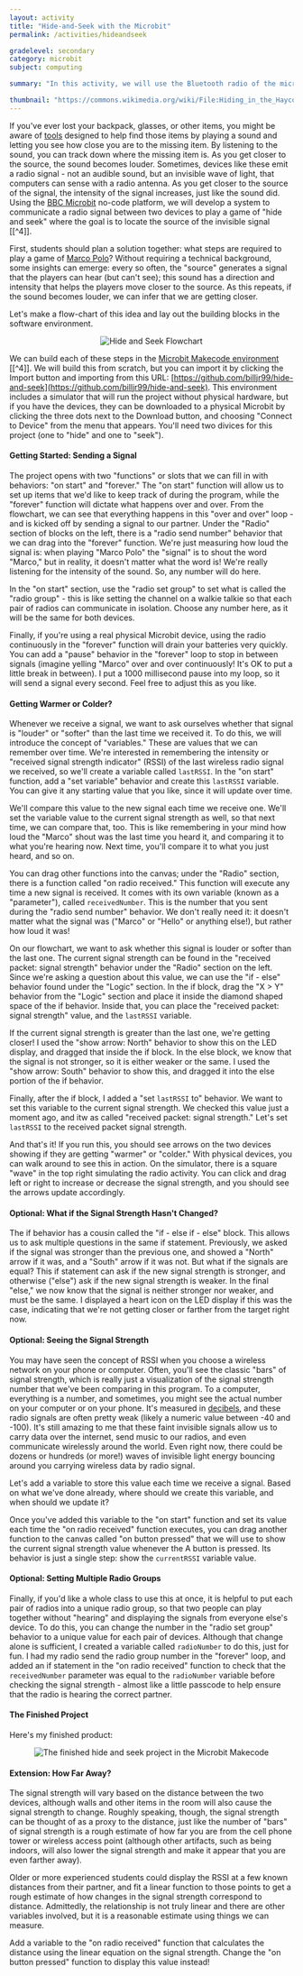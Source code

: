 ```yaml
---
layout: activity
title: "Hide-and-Seek with the Microbit"
permalink: /activities/hideandseek

gradelevel: secondary
category: microbit
subject: computing

summary: "In this activity, we will use the Bluetooth radio of the micro:bit to estimate the distance between two micro:bits by measuring the strength of the radio signal, and play a game of hide-and-seek."

thumbnail: "https://commons.wikimedia.org/wiki/File:Hiding_in_the_Haycocks_(1881)_by_William_Bliss_Baker.jpg#/media/File:Hiding_in_the_Haycocks_(1881)_by_William_Bliss_Baker.jpg"
---
```


If you've ever lost your backpack, glasses, or other items, you might be aware of [tools](https://www.thetileapp.com/) designed to help find those items by playing a sound and letting you see how close you are to the missing item.  By listening to the sound, you can track down where the missing item is.  As you get closer to the source, the sound becomes louder.  Sometimes, devices like these emit a radio signal - not an audible sound, but an invisible wave of light, that computers can sense with a radio antenna.  As you get closer to the source of the signal, the intensity of the signal increases, just like the sound did.  Using the [BBC Microbit](https://microbit.org/) no-code platform, we will develop a system to communicate a radio signal between two devices to play a game of "hide and seek" where the goal is to locate the source of the invisible signal \[[^4]\].

First, students should plan a solution together: what steps are required to play a game of [Marco Polo](https://en.wikipedia.org/wiki/Marco_Polo_(game))?  Without requiring a technical background, some insights can emerge: every so often, the "source" generates a signal that the players can hear (but can't see); this sound has a direction and intensity that helps the players move closer to the source.  As this repeats, if the sound becomes louder, we can infer that we are getting closer.  

Let's make a flow-chart of this idea and lay out the building blocks in the software environment.  

<p align="center">
<img alt="Hide and Seek Flowchart" src="/hide-and-seek/files/hideandseek.drawio.png">
</p>

We can build each of these steps in the [Microbit Makecode environment](https://makecode.microbit.org/) \[[^4]\].  We will build this from scratch, but you can import it by clicking the Import button and importing from this URL: [https://github.com/billjr99/hide-and-seek](https://github.com/billjr99/hide-and-seek).  This environment includes a simulator that will run the project without physical hardware, but if you have the devices, they can be downloaded to a physical Microbit by clicking the three dots next to the Download button, and choosing "Connect to Device" from the menu that appears.  You'll need two divices for this project (one to "hide" and one to "seek").

#### Getting Started: Sending a Signal

The project opens with two "functions" or slots that we can fill in with behaviors: "on start" and "forever."  The "on start" function will allow us to set up items that we'd like to keep track of during the program, while the "forever" function will dictate what happens over and over.  From the flowchart, we can see that everything happens in this "over and over" loop - and is kicked off by sending a signal to our partner.  Under the "Radio" section of blocks on the left, there is a "radio send number" behavior that we can drag into the "forever" function.  We're just measuring how loud the signal is: when playing "Marco Polo" the "signal" is to shout the word "Marco," but in reality, it doesn't matter what the word is!  We're really listening for the intensity of the sound.  So, any number will do here.

In the "on start" section, use the "radio set group" to set what is called the "radio group" - this is like setting the channel on a walkie talkie so that each pair of radios can communicate in isolation.  Choose any number here, as it will be the same for both devices.

Finally, if you're using a real physical Microbit device, using the radio continuously in the "forever" function will drain your batteries very quickly.  You can add a "pause" behavior in the "forever" loop to stop in between signals (imagine yelling "Marco" over and over continuously!  It's OK to put a little break in between).  I put a 1000 millisecond pause into my loop, so it will send a signal every second.  Feel free to adjust this as you like.

#### Getting Warmer or Colder?

Whenever we receive a signal, we want to ask ourselves whether that signal is "louder" or "softer" than the last time we received it.  To do this, we will introduce the concept of "variables."  These are values that we can remember over time.  We're interested in remembering the intensity or "received signal strength indicator" (RSSI) of the last wireless radio signal we received, so we'll create a variable called `lastRSSI`.  In the "on start" function, add a "set variable" behavior and create this `lastRSSI` variable.  You can give it any starting value that you like, since it will update over time.

We'll compare this value to the new signal each time we receive one.  We'll set the variable value to the current signal strength as well, so that next time, we can compare that, too.  This is like remembering in your mind how loud the "Marco" shout was the last time you heard it, and comparing it to what you're hearing now.  Next time, you'll compare it to what you just heard, and so on.

You can drag other functions into the canvas; under the "Radio" section, there is a function called "on radio received."  This function will execute any time a new signal is received.  It comes with its own variable (known as a "parameter"), called `receivedNumber`.  This is the number that you sent during the "radio send number" behavior.  We don't really need it: it doesn't matter what the signal was ("Marco" or "Hello" or anything else!), but rather how loud it was!

On our flowchart, we want to ask whether this signal is louder or softer than the last one.  The current signal strength can be found in the "received packet: signal strength" behavior under the "Radio" section on the left.  Since we're asking a question about this value, we can use the "if - else" behavior found under the "Logic" section.  In the if block, drag the "X > Y" behavior from the "Logic" section and place it inside the diamond shaped space of the if behavior.  Inside that, you can place the "received packet: signal strength" value, and the `lastRSSI` variable.

If the current signal strength is greater than the last one, we're getting closer!  I used the "show arrow: North" behavior to show this on the LED display, and dragged that inside the if block.  In the else block, we know that the signal is not stronger, so it is either weaker or the same.  I used the "show arrow: South" behavior to show this, and dragged it into the else portion of the if behavior.

Finally, after the if block, I added a "set `lastRSSI` to" behavior.  We want to set this variable to the current signal strength.  We checked this value just a moment ago, and itw as called "received packet: signal strength."  Let's set `lastRSSI` to the received packet signal strength.

And that's it!  If you run this, you should see arrows on the two devices showing if they are getting "warmer" or "colder."  With physical devices, you can walk around to see this in action.  On the simulator, there is a square "wave" in the top right simulating the radio activity.  You can click and drag left or right to increase or decrease the signal strength, and you should see the arrows update accordingly.

#### Optional: What if the Signal Strength Hasn't Changed?
The if behavior has a cousin called the "if - else if - else" block.  This allows us to ask multiple questions in the same if statement.  Previously, we asked if the signal was stronger than the previous one, and showed a "North" arrow if it was, and a "South" arrow if it was not.  But what if the signals are equal?  This if statement can ask if the new signal strength is stronger, and otherwise ("else") ask if the new signal strength is weaker.  In the final "else," we now know that the signal is neither stronger nor weaker, and must be the same.  I displayed a heart icon on the LED display if this was the case, indicating that we're not getting closer or farther from the target right now.

#### Optional: Seeing the Signal Strength
You may have seen the concept of RSSI when you choose a wireless network on your phone or computer.  Often, you'll see the classic "bars" of signal strength, which is really just a visualization of the signal strength number that we've been comparing in this program.  To a computer, everything is a number, and sometimes, you might see the actual number on your computer or on your phone.  It's measured in [decibels](https://en.wikipedia.org/wiki/Decibel), and these radio signals are often pretty weak (likely a numeric value between -40 and -100).  It's still amazing to me that these faint invisible signals allow us to carry data over the internet, send music to our radios, and even communicate wirelessly around the world.  Even right now, there could be dozens or hundreds (or more!) waves of invisible light energy bouncing around you carrying wireless data by radio signal.  

Let's add a variable to store this value each time we receive a signal.  Based on what we've done already, where should we create this variable, and when should we update it?  

Once you've added this variable to the "on start" function and set its value each time the "on radio received" function executes, you can drag another function to the canvas called "on button pressed" that we will use to show the current signal strength value whenever the A button is pressed.  Its behavior is just a single step: show the `currentRSSI` variable value.

#### Optional: Setting Multiple Radio Groups
Finally, if you'd like a whole class to use this at once, it is helpful to put each pair of radios into a unique radio group, so that two people can play together without "hearing" and displaying the signals from everyone else's device.  To do this, you can change the number in the "radio set group" behavior to a unique value for each pair of devices.  Although that change alone is sufficient, I created a variable called `radioNumber` to do this, just for fun.  I had my radio send the radio group number in the "forever" loop, and added an if statement in the "on radio received" function to check that the `receivedNumber` parameter was equal to the `radioNumber` variable before checking the signal strength - almost like a little passcode to help ensure that the radio is hearing the correct partner.

#### The Finished Project

Here's my finished product:

<p align="center">
<img alt="The finished hide and seek project in the Microbit Makecode" src="https://github.com/billjr99/hide-and-seek/raw/master/.github/makecode/blocks.png">
</p>

#### Extension: How Far Away?
The signal strength will vary based on the distance between the two devices, although walls and other items in the room will also cause the signal strength to change.  Roughly speaking, though, the signal strength can be thought of as a proxy to the distance, just like the number of "bars" of signal strength is a rough estimate of how far you are from the cell phone tower or wireless access point (although other artifacts, such as being indoors, will also lower the signal strength and make it appear that you are even farther away).

Older or more experienced students could display the RSSI at a few known distances from their partner, and fit a linear function to those points to get a rough estimate of how changes in the signal strength correspond to distance.  Admittedly, the relationship is not truly linear and there are other variables involved, but it is a reasonable estimate using things we can measure.  

Add a variable to the "on radio received" function that calculates the distance using the linear equation on the signal strength.  Change the "on button pressed" function to display this value instead!